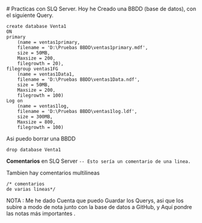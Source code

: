 ﻿﻿# Practicas con SLQ Server.
Hoy he Creado una BBDD (base de datos), con el siguiente Query.

    create database Venta1
    ON
    primary
    	(name = ventas1primary,
    	filename = 'D:\Pruebas BBDD\ventas1primary.mdf',
    	size = 50MB,
    	Maxsize = 200,
    	filegrowth = 20),
    filegroup ventas1FG
    	(name = ventas1Data1,
    	filename = 'D:\Pruebas BBDD\ventas1Data.ndf',
    	size = 50MB,
    	Maxsize = 200,
    	filegrowth = 100)
    Log on
    	(name = ventas1log,
    	filename = 'D:\Pruebas BBDD\ventas1log.ldf',
    	size = 300MB,
    	Maxsize = 800,
    	filegrowth = 100)

Asi puedo borrar una BBDD

    drop database Venta1 
**Comentarios** en SLQ Server  `-- Esto sería un comentario de una linea.`

Tambien hay comentarios multilineas 

    /* comentarios 
    de varias lineas*/

NOTA : Me he dado Cuenta que puedo Guardar los Querys, asi que los subire a modo de nota junto con la base de datos a GitHub, y Aquí pondre las notas más importantes .


